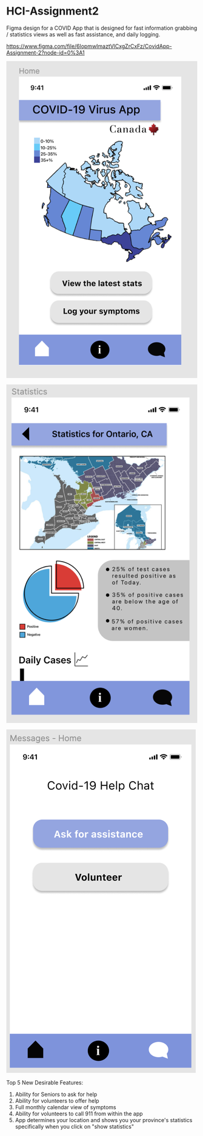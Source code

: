 # HCI-Assignment2

Figma design for a COVID App that is designed for fast information grabbing / statistics views as well as fast assistance, and daily logging. 

https://www.figma.com/file/6lopmwImaztVlCxgZrCxFz/CovidApp-Assignment-2?node-id=0%3A1

![alt text](https://github.com/lauragonzalez99/HCI-Assignment2/blob/main/Screen%20Shot%202020-11-10%20at%208.14.32%20PM.png)


![alt text](https://github.com/lauragonzalez99/HCI-Assignment2/blob/main/Screen%20Shot%202020-11-10%20at%208.14.39%20PM.png)


![alt text](https://github.com/lauragonzalez99/HCI-Assignment2/blob/main/Screen%20Shot%202020-11-10%20at%208.15.20%20PM.png)

Top 5 New Desirable Features:
1. Ability for Seniors to ask for help
2. Ability for volunteers to offer help
3. Full monthly calendar view of symptoms
4. Ability for volunteers to call 911 from within the app
5. App determines your location and shows you your province's statistics specifically when you click on "show statistics" 
